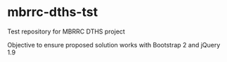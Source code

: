 # mbrrc-dths-tst

Test repository for MBRRC DTHS project

Objective to ensure proposed solution works with Bootstrap 2 and jQuery 1.9
